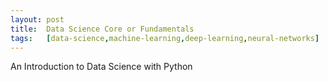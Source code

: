 ```yaml
---
layout: post
title:  Data Science Core or Fundamentals
tags:   [data-science,machine-learning,deep-learning,neural-networks]
---
```


An Introduction to Data Science with Python
